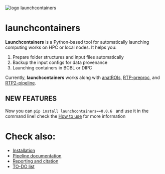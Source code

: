 ![logo launchcontainers](https://user-images.githubusercontent.com/48440236/262432254-c7b53943-7c90-489c-933c-5f5a32510db4.png)
# launchcontainers
**Launchcontainers** is a Python-based tool for automatically launching computing works on HPC or local nodes. It helps you: 
1. Prepare folder structures and input files automatically
2. Backup the input configs for data provenance
3. Launching containers in BCBL or DIPC

Currently, **launchcontainers** works along with [anatROIs](https://github.com/garikoitz/anatROIs), [RTP-preproc](https://github.com/garikoitz/rtp-preproc), and [RTP2-pipeline](https://github.com/garikoitz/rtp-pipeline).

## NEW FEATURES
Now you can `pip install launchcontainers==0.0.6 ` and use it in the command line! check the [How to use]() for more information

# Check also:
* [Installation](https://github.com/garikoitz/launchcontainers/wiki/Installation)
* [Pipeline documentation](https://github.com/garikoitz/launchcontainers/wiki/Pipeline-steps)
* [Reporting and citation](reporting-citation)
* [TO-DO list](https://github.com/garikoitz/launchcontainers/wiki/TO-DO)
